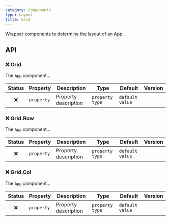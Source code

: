```yaml
---
category: Components
type: Layout
title: Grid
---
```


Wrapper components to determine the layout of an App.

## API

### ❌ Grid

The `App` component...

| Status | Property   | Description          | Type            | Default         | Version |
| :----: | ---------- | -------------------- | --------------- | --------------- | ------- |
|   ❌   | `property` | Property description | `property type` | `default value` |         |

### ❌ Grid.Row

The `App` component...

| Status | Property   | Description          | Type            | Default         | Version |
| :----: | ---------- | -------------------- | --------------- | --------------- | ------- |
|   ❌   | `property` | Property description | `property type` | `default value` |         |

### ❌ Grid.Col

The `App` component...

| Status | Property   | Description          | Type            | Default         | Version |
| :----: | ---------- | -------------------- | --------------- | --------------- | ------- |
|   ❌   | `property` | Property description | `property type` | `default value` |         |
